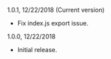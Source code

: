 1.0.1, 12/22/2018 (Current version)
* Fix index.js export issue.

1.0.0, 12/22/2018
* Initial release.